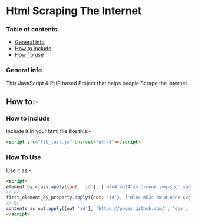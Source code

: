 # Html Scraping The Internet

### Table of contents
* [General info](#general-info)
* [How to include](#how-to-include)
* [How To use](#how-to-use)

### General info
This JavaScript & PHP based Project that helps people Scrape the internet.


## How to:-
### How to include
Include it in your html file like this:-
```html
<script src="lib_test.js" charset="utf-8"></script>
```

### How To Use
Use it as:-
```html
<script>
element_by_class.apply({out: 'id'}, ['mln4 mb24 sm:d-none svg-spot spotCookieLg', 'https://stackoverflow.com', 'svg',"html"]);
// Or
first_element_by_property.apply({out: 'id'}, ['mln4 mb24 sm:d-none svg-spot spotCookieLg', 'https://stackoverflow.com', 'svg',"html" , 'class']);
// Or
contents_as_out.apply({out 'id'}, 'https://pages.github.com/', 'div', 'slideshow', 'html');
</script>
```
